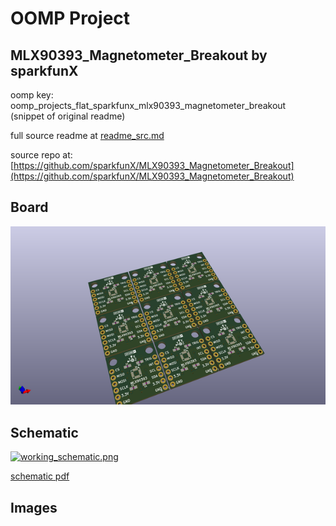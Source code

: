# OOMP Project  
## MLX90393_Magnetometer_Breakout  by sparkfunX  
  
oomp key: oomp_projects_flat_sparkfunx_mlx90393_magnetometer_breakout  
(snippet of original readme)  
  
  
  full source readme at [readme_src.md](readme_src.md)  
  
source repo at: [https://github.com/sparkfunX/MLX90393_Magnetometer_Breakout](https://github.com/sparkfunX/MLX90393_Magnetometer_Breakout)  
## Board  
  
[![working_3d.png](working_3d_600.png)](working_3d.png)  
## Schematic  
  
[![working_schematic.png](working_schematic_600.png)](working_schematic.png)  
  
[schematic pdf](working_schematic.pdf)  
## Images  
